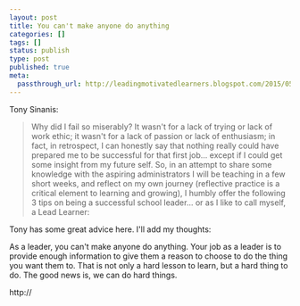 ```yaml
---
layout: post
title: You can't make anyone do anything
categories: []
tags: []
status: publish
type: post
published: true
meta:
  passthrough_url: http://leadingmotivatedlearners.blogspot.com/2015/05/want-to-lead.html?m=1
---
```


Tony Sinanis:


>Why did I fail so miserably? It wasn't for a lack of trying or lack of work ethic; it wasn't for a lack of passion or lack of enthusiasm; in fact, in retrospect, I can honestly say that nothing really could have prepared me to be successful for that first job... except if I could get some insight from my future self. So, in an attempt to share some knowledge with the aspiring administrators I will be teaching in a few short weeks, and reflect on my own journey (reflective practice is a critical element to learning and growing), I humbly offer the following 3 tips on being a successful school leader... or as I like to call myself, a Lead Learner:



Tony has some great advice here. I'll add my thoughts:


As a leader, you can't make anyone do anything. Your job as a leader is to provide enough information to give them a reason to choose to do the thing you want them to. That is not only a hard lesson to learn, but a hard thing to do. The good news is, we can do hard things.


http://
